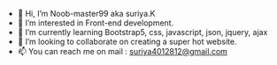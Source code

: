 - 👋 Hi, I’m Noob-master99 aka suriya.K
- 👀 I’m interested in Front-end development.
- 🌱 I’m currently learning Bootstrap5, css, javascript, json, jquery, ajax
- 💞️ I’m looking to collaborate on creating a super hot website.
- 📫 You can reach me on mail : suriya4012812@gmail.com 

<!---
Noob-master99/Noob-master99 is a ✨ special ✨ repository because its `README.md` (this file) appears on your GitHub profile.
You can click the Preview link to take a look at your changes.
--->
